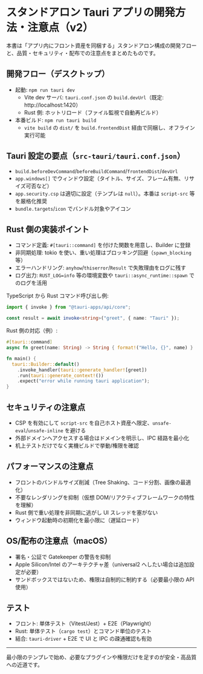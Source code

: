 # スタンドアロン Tauri アプリの開発方法・注意点（v2）

本書は「アプリ内にフロント資産を同梱する」スタンドアロン構成の開発フローと、品質・セキュリティ・配布での注意点をまとめたものです。

## 開発フロー（デスクトップ）

-   起動: `npm run tauri dev`
    -   Vite dev サーバ: `tauri.conf.json` の `build.devUrl`（既定: http://localhost:1420）
    -   Rust 側: ホットリロード（ファイル監視で自動再ビルド）
-   本番ビルド: `npm run tauri build`
    -   `vite build` の `dist/` を `build.frontendDist` 経由で同梱し、オフライン実行可能

## Tauri 設定の要点（`src-tauri/tauri.conf.json`）

-   `build.beforeDevCommand`/`beforeBuildCommand`/`frontendDist`/`devUrl`
-   `app.windows[]` でウィンドウ設定（タイトル、サイズ、フレーム有無、リサイズ可否など）
-   `app.security.csp` は適切に設定（テンプレは `null`）。本番は `script-src` 等を厳格化推奨
-   `bundle.targets`/`icon` でバンドル対象やアイコン

## Rust 側の実装ポイント

-   コマンド定義: `#[tauri::command]` を付けた関数を用意し、Builder に登録
-   非同期処理: tokio を使い、重い処理はブロッキング回避（`spawn_blocking` 等）
-   エラーハンドリング: `anyhow`/`thiserror`/`Result` で失敗理由をログに残す
-   ログ出力: `RUST_LOG=info` 等の環境変数や `tauri::async_runtime::spawn` でのログを活用

TypeScript から Rust コマンド呼び出し例:

```ts
import { invoke } from "@tauri-apps/api/core";

const result = await invoke<string>("greet", { name: "Tauri" });
```

Rust 側の対応（例）:

```rust
#[tauri::command]
async fn greet(name: String) -> String { format!("Hello, {}", name) }

fn main() {
  tauri::Builder::default()
    .invoke_handler(tauri::generate_handler![greet])
    .run(tauri::generate_context!())
    .expect("error while running tauri application");
}
```

## セキュリティの注意点

-   CSP を有効にして `script-src` を自己ホスト資産へ限定、`unsafe-eval`/`unsafe-inline` を避ける
-   外部ドメインへアクセスする場合はドメインを明示し、IPC 経路を最小化
-   机上テストだけでなく実機ビルドで挙動/権限を確認

## パフォーマンスの注意点

-   フロントのバンドルサイズ削減（Tree Shaking、コード分割、画像の最適化）
-   不要なレンダリングを抑制（仮想 DOM/リアクティブフレームワークの特性を理解）
-   Rust 側で重い処理を非同期に逃がし UI スレッドを塞がない
-   ウィンドウ起動時の初期化を最小限に（遅延ロード）

## OS/配布の注意点（macOS）

-   署名・公証で Gatekeeper の警告を抑制
-   Apple Silicon/Intel のアーキテクチャ差（universal2 へしたい場合は追加設定が必要）
-   サンドボックスではないため、権限は自制的に制約する（必要最小限の API 使用）

## テスト

-   フロント: 単体テスト（Vitest/Jest）+ E2E（Playwright）
-   Rust: 単体テスト（`cargo test`）とコマンド単位のテスト
-   結合: `tauri-driver` + E2E で UI と IPC の疎通確認も有効

---

最小限のテンプレで始め、必要なプラグインや権限だけを足すのが安全・高品質への近道です。
